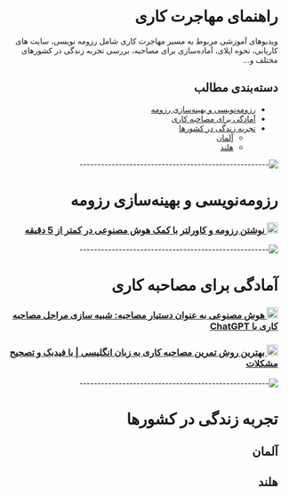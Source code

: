 <div dir="rtl"  markdown="1" align="right">

# راهنمای مهاجرت کاری

ویدیوهای آموزشی مربوط به مسیر مهاجرت کاری شامل رزومه نویسی، سایت های کاریابی، نحوه اپلای، آماده‌سازی برای مصاحبه، بررسی
تجربه زندگی در کشورهای مختلف و...

## دسته‌بندی مطالب

- [رزومه‌نویسی و بهینه‌سازی رزومه](#رزومهنویسی-و-بهینهسازی-رزومه)
- [آمادگی برای مصاحبه کاری](#آمادگی-برای-مصاحبه-کاری)
- [تجربه زندگی در کشورها](#تجربه-زندگی-در-کشورها)
    - [آلمان](#آلمان)
    - [هلند](#هلند)

![-----------------------------------------------------](https://raw.githubusercontent.com/andreasbm/readme/master/assets/lines/rainbow.png)

# رزومه‌نویسی و بهینه‌سازی رزومه

<h3>
  <a href="https://www.youtube.com/watch?v=TB4yuYSQOwo" target="_blank">
    <img src="https://img.shields.io/youtube/views/TB4yuYSQOwo?style=for-the-badge&logo=youtube&label=" alt="YouTube Views" height="20" />
    نوشتن رزومه و کاورلتر با کمک هوش مصنوعی در کمتر از 5 دقیقه
  </a>
</h3>

![-----------------------------------------------------](https://raw.githubusercontent.com/andreasbm/readme/master/assets/lines/rainbow.png)
# آمادگی برای مصاحبه کاری

<h3>
  <a href="https://www.youtube.com/watch?v=f40AbkCwcz4" target="_blank">
    <img src="https://img.shields.io/youtube/views/f40AbkCwcz4?style=for-the-badge&logo=youtube&label=" alt="YouTube Views" height="20" />
    هوش مصنوعی به عنوان دستیار مصاحبه: شبیه سازی مراحل مصاحبه کاری با ChatGPT
  </a>
</h3>
<h3>
  <a href="https://www.youtube.com/watch?v=CRe3eUrzMYg" target="_blank">
    <img src="https://img.shields.io/youtube/views/CRe3eUrzMYg?style=for-the-badge&logo=youtube&label=" alt="YouTube Views" height="20" />
    بهترین روش تمرین مصاحبه کاری به زبان انگلیسی | با فیدبک و تصحیح مشکلات
  </a>
</h3>

![-----------------------------------------------------](https://raw.githubusercontent.com/andreasbm/readme/master/assets/lines/rainbow.png)
# تجربه زندگی در کشورها

## آلمان

## هلند

</div>
